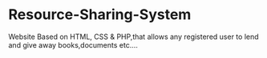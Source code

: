 # Resource-Sharing-System
Website Based on HTML, CSS &amp; PHP,that allows any registered user to lend and give away books,documents etc....  
